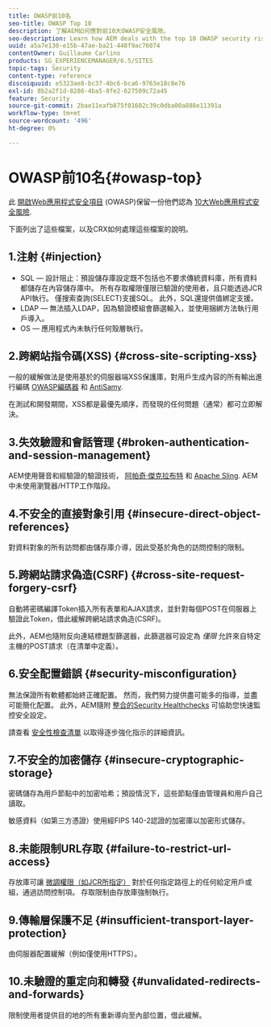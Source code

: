 ```yaml
---
title: OWASP前10名
seo-title: OWASP Top 10
description: 了解AEM如何應對前10大OWASP安全風險。
seo-description: Learn how AEM deals with the top 10 OWASP security risks.
uuid: a5a7e130-e15b-47ae-ba21-448f9ac76074
contentOwner: Guillaume Carlino
products: SG_EXPERIENCEMANAGER/6.5/SITES
topic-tags: Security
content-type: reference
discoiquuid: e5323ae8-bc37-4bc6-bca6-9763e18c8e76
exl-id: 8b2a2f1d-8286-4ba5-8fe2-627509c72a45
feature: Security
source-git-commit: 2bae11eafb875f01602c39c0dba00a888e11391a
workflow-type: tm+mt
source-wordcount: '496'
ht-degree: 0%

---
```


# OWASP前10名{#owasp-top}

此 [開啟Web應用程式安全項目](https://www.owasp.org) (OWASP)保留一份他們認為 [10大Web應用程式安全風險](https://www.owasp.org/index.php/OWASP_Top_Ten_Project).

下面列出了這些檔案，以及CRX如何處理這些檔案的說明。

## 1.注射 {#injection}

* SQL — 設計阻止：預設儲存庫設定既不包括也不要求傳統資料庫，所有資料都儲存在內容儲存庫中。 所有存取權限僅限已驗證的使用者，且只能透過JCR API執行。 僅搜索查詢(SELECT)支援SQL。 此外，SQL還提供值綁定支援。
* LDAP — 無法插入LDAP，因為驗證模組會篩選輸入，並使用捆綁方法執行用戶導入。
* OS — 應用程式內未執行任何殼層執行。

## 2.跨網站指令碼(XSS) {#cross-site-scripting-xss}

一般的緩解做法是使用基於的伺服器端XSS保護庫，對用戶生成內容的所有輸出進行編碼 [OWASP編碼器](https://www.owasp.org/index.php/OWASP_Java_Encoder_Project) 和 [AntiSamy](https://www.owasp.org/index.php/Category:OWASP_AntiSamy_Project).

在測試和開發期間，XSS都是最優先順序，而發現的任何問題（通常）都可立即解決。

## 3.失效驗證和會話管理 {#broken-authentication-and-session-management}

AEM使用聲音和經驗證的驗證技術， [阿帕奇·傑克拉布特](https://jackrabbit.apache.org/) 和 [Apache Sling](https://sling.apache.org/). AEM中未使用瀏覽器/HTTP工作階段。

## 4.不安全的直接對象引用 {#insecure-direct-object-references}

對資料對象的所有訪問都由儲存庫介導，因此受基於角色的訪問控制的限制。

## 5.跨網站請求偽造(CSRF) {#cross-site-request-forgery-csrf}

自動將密碼編譯Token插入所有表單和AJAX請求，並針對每個POST在伺服器上驗證此Token，借此緩解跨網站請求偽造(CSRF)。

此外，AEM也隨附反向連結標題型篩選器，此篩選器可設定為 *僅限* 允許來自特定主機的POST請求（在清單中定義）。

## 6.安全配置錯誤 {#security-misconfiguration}

無法保證所有軟體都始終正確配置。 然而，我們努力提供盡可能多的指導，並盡可能簡化配置。 此外，AEM隨附 [整合的Security Healthchecks](/help/sites-administering/operations-dashboard.md) 可協助您快速監控安全設定。

請查看 [安全性檢查清單](/help/sites-administering/security-checklist.md) 以取得逐步強化指示的詳細資訊。

## 7.不安全的加密儲存 {#insecure-cryptographic-storage}

密碼儲存為用戶節點中的加密哈希；預設情況下，這些節點僅由管理員和用戶自己讀取。

敏感資料（如第三方憑證）使用經FIPS 140-2認證的加密庫以加密形式儲存。

## 8.未能限制URL存取 {#failure-to-restrict-url-access}

存放庫可讓 [微調權限（如JCR所指定）](https://www.adobe.io/experience-manager/reference-materials/spec/jcr/2.0/16_Access_Control_Management.html) 對於任何指定路徑上的任何給定用戶或組，通過訪問控制項。 存取限制由存放庫強制執行。

## 9.傳輸層保護不足 {#insufficient-transport-layer-protection}

由伺服器配置緩解（例如僅使用HTTPS）。

## 10.未驗證的重定向和轉發 {#unvalidated-redirects-and-forwards}

限制使用者提供目的地的所有重新導向至內部位置，借此緩解。
